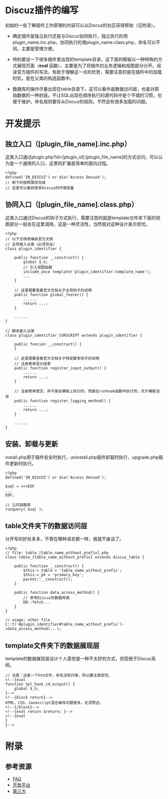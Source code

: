 # Discuz插件的编写

初始的一些了解插件工作原理的内容可以从Discuz的社区获得帮助（见附录）。

- 确定插件是独立执行还是与Discuz协同执行，独立执行的用plugin_name.inc.php，协同执行的用plugin_name.class.php，命名可以不同，主要是管理方便。

- 特别要说一下很多插件里出现的template目录，这下面的模板以一种特殊的方式展现页面（**eval** 函数），主要是为了将插件的业务逻辑和视图部分分开。阅读官方插件的写法，有助于理解这一点的优势，需要注意的是在插件中的加载时机，是在父类的构造函数中。

- 数据库的操作尽量出现在table目录下，这可以看作是数据访问层，也是对原始数据的一种封装。不让SQL出现在顺序执行的源代码中是个不错的习惯，也便于维护。命名规则要存从Discuz的规则，不然会有很多加载的问题。

# 开发提示

## 独立入口（[plugin_file_name].inc.php）

这类入口通过plugin.php?id=[plugin_id]:[plugin_file_name]的方式访问，可以认为是一个通用的入口，这里的扩展是简单的面向过程。

    <?php
    defined('IN_DISCUZ') or die('Access Denied');
    // 剩下的按照需求完成
    // 这里可以看到很多Discuz的环境变量

## 协同入口（[plugin_file_name].class.php）

这类入口通过Discuz的钩子方式执行，需要注意的就是template文件夹下面的视图部分一般会在这里调用，这是一种灵活性，当然我对这种设计表示担忧。

    <?php
    // 以下文档改编自官方文档
    // 全局嵌入点类（必须存在）
    class plugin_identifier {
        
        public function __construct() {
            global $_G;
            // 引入视图函数
            include_once template('plugin_identifier:template_name');
            ...
        }
        
        // 这里需要查看官方文档关于全局钩子的说明
        public function global_footer() {
            ......
            return ...;
        }
        
        ......
    }
    
    // 脚本嵌入点类
    class plugin_identifier_CURSCRIPT extends plugin_identifier {
        
        public funcion __construct() {
        }
        
        // 这里需要查看官方文档关于特定脚本钩子的说明
        // 注册表单显示结束
        public function register_input_output() {
            ......
            return ...;
        }
        
        // 注册表单提交，并不是在模板上执行的，而是在runhook函数中执行的，先于模板渲染
        public function register_logging_method() {
            ......
            return ...;
        }
        
        ......
    }

## 安装、卸载与更新

install.php用于插件安全时执行，uninstall.php插件卸载时执行，upgrade.php插件更新时执行。

    <?php
    defined('IN_DISCUZ') or die('Access Denied');
    
    $sql = <<<EOF
    ...
    EOF;
    
    // 公共函数库
    runquery( $sql );

## table文件夹下的数据访问层

分开写的好处多多，不管在哪种语言都一样，我就不废话了。

    <?php
    // file: table_[table_name_without_prefix].php
    class table_[table_name_without_prefix] extends discuz_table {
    
        public function __construct() {
            $this->_table = 'table_name_without_prefix';
            $this->_pk = 'primary_key';
            parent::__construct();
        }
        
        public function data_access_method() {
            // 参考Discuz的数据库类
            DB::fetch...
        }
    }
    
    // usage: other file
    C::t('#plugin_identifier#table_name_without_prefix')->data_access_method(...);

## template文件夹下的数据展现层

template的数据展现层设计个人感觉是一种不太好的方式，但受限于Discuz系统。

    // 注意：这是一个htm文件，命名没有约束，所以要注意规范。
    <!--{eval
    function tpl_hook_id_output() {
        global $_G;
    }-->
    <!--{block return}-->
    HTML、CSS、Javascript混合编写问题很多，无须赘述。
    <!--{/block}-->
    <!--{eval return $return; }-->
    <!--{eval
    }
    }-->

# 附录

## 参考资源
- [FAQ](http://faq.comsenz.com/library/)
- [开放平台](http://open.discuz.net/)
- [第三方](http://discuzt.cr180.com/)